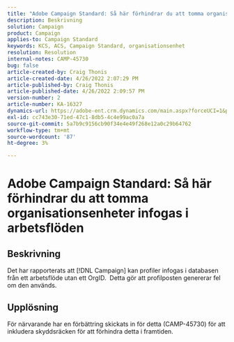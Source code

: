 ```yaml
---
title: "Adobe Campaign Standard: Så här förhindrar du att tomma organisationsenheter infogas i arbetsflöden"
description: Beskrivning
solution: Campaign
product: Campaign
applies-to: Campaign Standard
keywords: KCS, ACS, Campaign Standard, organisationsenhet
resolution: Resolution
internal-notes: CAMP-45730
bug: false
article-created-by: Craig Thonis
article-created-date: 4/26/2022 2:07:29 PM
article-published-by: Craig Thonis
article-published-date: 4/26/2022 2:09:57 PM
version-number: 2
article-number: KA-16327
dynamics-url: https://adobe-ent.crm.dynamics.com/main.aspx?forceUCI=1&pagetype=entityrecord&etn=knowledgearticle&id=42330533-6ac5-ec11-a7b6-0022480a138b
exl-id: cc743e30-71ed-47c1-8db5-4c4e99ac0a7a
source-git-commit: 5a7b9c9156cb90f34e4e49f268e12a0c29b64762
workflow-type: tm+mt
source-wordcount: '87'
ht-degree: 3%

---
```


# Adobe Campaign Standard: Så här förhindrar du att tomma organisationsenheter infogas i arbetsflöden

## Beskrivning


Det har rapporterats att [!DNL Campaign] kan profiler infogas i databasen från ett arbetsflöde utan ett OrgID.  Detta gör att profilposten genererar fel om den används.


## Upplösning


För närvarande har en förbättring skickats in för detta (CAMP-45730) för att inkludera skyddsräcken för att förhindra detta i framtiden.
